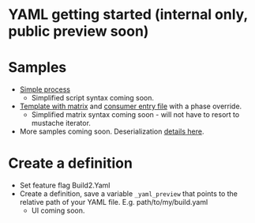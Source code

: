 # YAML getting started (internal only, public preview soon)

# Samples
- [Simple process](yaml/cmdline.yaml)
  - Simplified script syntax coming soon.
- [Template with matrix](yaml/vsbuild-template.yaml) and [consumer entry file](yaml/vsbuild.yaml) with a phase override.
  - Simplified matrix syntax coming soon - will not have to resort to mustache iterator.
- More samples coming soon. Deserialization [details here](yamldeserialization.md).

# Create a definition
- Set feature flag Build2.Yaml
- Create a definition, save a variable `_yaml_preview` that points to the relative path of your YAML file. E.g. path/to/my/build.yaml
  - UI coming soon.
